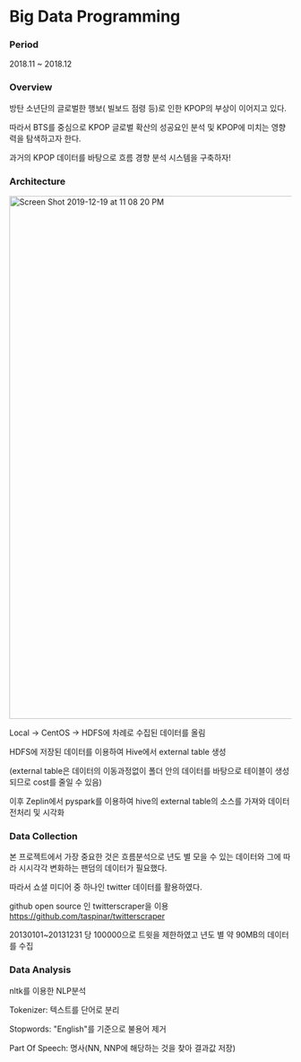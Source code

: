 # Big Data Programming 

### Period

2018.11 ~ 2018.12

### Overview

방탄 소년단의 글로벌한 행보( 빌보드 점령 등)로 인한 KPOP의 부상이 이어지고 있다. 

따라서 BTS를 중심으로 KPOP 글로벌 확산의 성공요인 분석 및 KPOP에 미치는 영향력을 탐색하고자 한다.

과거의 KPOP 데이터를 바탕으로 흐름 경향 분석 시스템을 구축하자!

### Architecture

<img width="932" alt="Screen Shot 2019-12-19 at 11 08 20 PM" src="https://user-images.githubusercontent.com/33794732/71179932-7e800c00-22b4-11ea-851b-bc3e16c3df3f.png">

Local -> CentOS -> HDFS에 차례로 수집된 데이터를 올림

HDFS에 저장된 데이터를 이용하여 Hive에서 external table 생성

(external table은 데이터의 이동과정없이 폴더 안의 데이터를 바탕으로 테이블이 생성되므로 cost를 줄일 수 있음)

이후 Zeplin에서 pyspark를 이용하여 hive의 external table의 소스를 가져와 데이터 전처리 및 시각화 


### Data Collection

본 프로젝트에서 가장 중요한 것은 흐름분석으로 년도 별 모을 수 있는 데이터와 그에 따라 시시각각 변화하는 팬덤의 데이터가 필요했다.

따라서 쇼셜 미디어 중 하나인 twitter 데이터를 활용하였다. 

github open source 인 twitterscraper을 이용
https://github.com/taspinar/twitterscraper

20130101~20131231 당 100000으로 트윗을 제한하였고 년도 별 약 90MB의 데이터를 수집


### Data Analysis

nltk를 이용한 NLP분석

Tokenizer: 텍스트를 단어로 분리

Stopwords: "English"를 기준으로 불용어 제거

Part Of Speech: 명사(NN, NNP에 해당하는 것을 찾아 결과값 저장)



